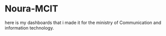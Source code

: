 # Noura-MCIT
here is my dashboards that i made it for the ministry of Communication and information technology.
